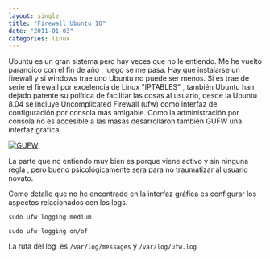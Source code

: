 ```yaml
---
layout: single
title: "Firewall Ubuntu 10"
date: "2011-01-03"
categories: linux
---
```


Ubuntu es un gran sistema pero hay veces que no le entiendo. Me he vuelto paranoico con el fin de año , luego se me pasa. Hay que instalarse un firewall y si windows trae uno Ubuntu no puede ser menos. Si es trae de serie el firewall por excelencia de Linux "IPTABLES" , también Ubuntu han dejado patente su política de facilitar las cosas al usuario, desde la Ubuntu 8.04 se incluye Uncomplicated Firewall (ufw) como interfaz de configuración por consola más amigable. Como la administración por consola no es accesible a las masas desarrollaron también GUFW una interfaz grafica

[![](images/Gufw-005.png "GUFW")](https://upload.wikimedia.org/wikipedia/commons/5/50/Gufw-005.png)

La parte que no entiendo muy bien es porque viene activo y sin ninguna regla , pero bueno psicológicamente sera para no traumatizar al usuario novato.

Como detalle que no he encontrado en la interfaz gráfica es configurar los aspectos relacionados con los logs.

`sudo ufw logging medium`

`sudo ufw logging on/of`

La ruta del log  es `/var/log/messages` y `/var/log/ufw.log`
